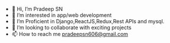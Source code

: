 - 👋 Hi, I’m Pradeep SN
- 👀 I’m interested in app/web development
- 🌱 I’m Proficient in Django,ReactJS,Redux,Rest APIs and mysql. 
- 💞️ I’m looking to collaborate with exciting projects 
- 📫 How to reach me pradeepsn606@gmail.com

<!---
gmrpr321/gmrpr321 is a ✨ special ✨ repository because its `README.md` (this file) appears on your GitHub profile.
You can click the Preview link to take a look at your changes.
--->
